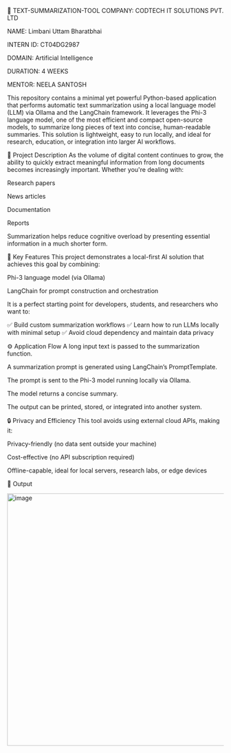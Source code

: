 📝 TEXT-SUMMARIZATION-TOOL
COMPANY: CODTECH IT SOLUTIONS PVT. LTD

NAME: Limbani Uttam Bharatbhai

INTERN ID: CT04DG2987

DOMAIN: Artificial Intelligence

DURATION: 4 WEEKS

MENTOR: NEELA SANTOSH

This repository contains a minimal yet powerful Python-based application that performs automatic text summarization using a local language model (LLM) via Ollama and the LangChain framework. It leverages the Phi-3 language model, one of the most efficient and compact open-source models, to summarize long pieces of text into concise, human-readable summaries. This solution is lightweight, easy to run locally, and ideal for research, education, or integration into larger AI workflows.

🧠 Project Description
As the volume of digital content continues to grow, the ability to quickly extract meaningful information from long documents becomes increasingly important. Whether you're dealing with:

Research papers

News articles

Documentation

Reports

Summarization helps reduce cognitive overload by presenting essential information in a much shorter form.

🧩 Key Features
This project demonstrates a local-first AI solution that achieves this goal by combining:

Phi-3 language model (via Ollama)

LangChain for prompt construction and orchestration

It is a perfect starting point for developers, students, and researchers who want to:

✅ Build custom summarization workflows
✅ Learn how to run LLMs locally with minimal setup
✅ Avoid cloud dependency and maintain data privacy

⚙️ Application Flow
A long input text is passed to the summarization function.

A summarization prompt is generated using LangChain’s PromptTemplate.

The prompt is sent to the Phi-3 model running locally via Ollama.

The model returns a concise summary.

The output can be printed, stored, or integrated into another system.

🔒 Privacy and Efficiency
This tool avoids using external cloud APIs, making it:

Privacy-friendly (no data sent outside your machine)

Cost-effective (no API subscription required)

Offline-capable, ideal for local servers, research labs, or edge devices

📌 Output

<img width="1908" height="587" alt="image" src="https://github.com/user-attachments/assets/a85ca6d4-e4a0-4d80-9355-ae68e2249376" />
